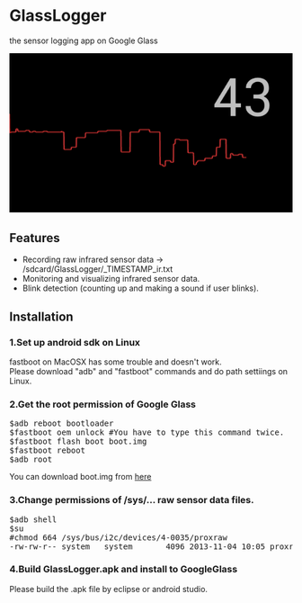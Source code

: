 GlassLogger
===========

the sensor logging app on Google Glass

![screen shot](/ss/blink_counter.png)

## Features

* Recording raw infrared sensor data -> /sdcard/GlassLogger/\_TIMESTAMP\_ir.txt
* Monitoring and visualizing infrared sensor data.
* Blink detection (counting up and making a sound if user blinks).

## Installation

### 1.Set up android sdk on Linux

fastboot on MacOSX has some trouble and doesn't work.<br>
Please download "adb" and "fastboot" commands and do path settiings on Linux.

### 2.Get the root permission of Google Glass

<pre>
$adb reboot bootloader
$fastboot oem unlock #You have to type this command twice.
$fastboot flash boot boot.img
$fastboot reboot
$adb root
</pre>

You can download boot.img from [here]("https://developers.google.com/glass/downloads/system")

### 3.Change permissions of /sys/... raw sensor data files.

<pre>
$adb shell
$su
#chmod 664 /sys/bus/i2c/devices/4-0035/proxraw
-rw-rw-r-- system   system       4096 2013-11-04 10:05 proxraw
</pre>

### 4.Build GlassLogger.apk and install to GoogleGlass

Please build the .apk file by eclipse or android studio.
